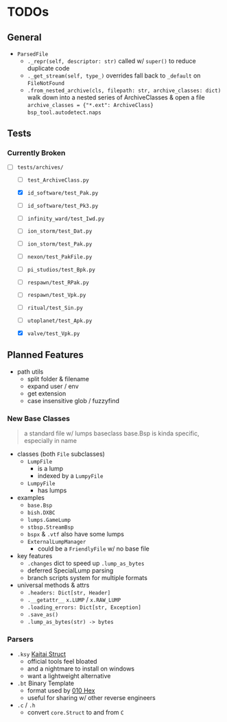 # TODOs

## General
 * `ParsedFile`
   - `._repr(self, descriptor: str)`
     called w/ `super()` to reduce duplicate code
   - `._get_stream(self, type_)` overrides
     fall back to `_default` on `FileNotFound`
   - `.from_nested_archive(cls, filepath: str, archive_classes: dict)`
     walk down into a nested series of ArchiveClasses & open a file
     `archive_classes = {"*.ext": ArchiveClass}`
     `bsp_tool.autodetect.naps`


## Tests
### Currently Broken
 - [ ] `tests/archives/`
   - [ ] `test_ArchiveClass.py`
   - [x] `id_software/test_Pak.py`
   - [ ] `id_software/test_Pk3.py`
   - [ ] `infinity_ward/test_Iwd.py`
   - [ ] `ion_storm/test_Dat.py`
   - [ ] `ion_storm/test_Pak.py`
   - [ ] `nexon/test_PakFile.py`
   - [ ] `pi_studios/test_Bpk.py`
   - [ ] `respawn/test_RPak.py`
   - [ ] `respawn/test_Vpk.py`
   - [ ] `ritual/test_Sin.py`
   - [ ] `utoplanet/test_Apk.py`
   - [x] `valve/test_Vpk.py`


## Planned Features
 * path utils
   - split folder & filename
   - expand user / env
   - get extension
   - case insensitive glob / fuzzyfind

### New Base Classes
> a standard file w/ lumps baseclass
> base.Bsp is kinda specific, especially in name

 * classes (both `File` subclasses)
   - `LumpFile`
      * is a lump
      * indexed by a `LumpyFile`
   - `LumpyFile`
      * has lumps
 * examples
   - `base.Bsp`
   - `bish.DXBC`
   - `lumps.GameLump`
   - `stbsp.StreamBsp`
   - `bspx` & `.vtf` also have some lumps
   - `ExternalLumpManager`
     * could be a `FriendlyFile` w/ no base file
 * key features
   - `.changes` dict to speed up `.lump_as_bytes`
   - deferred SpecialLump parsing
   - branch scripts system for multiple formats
 * universal methods & attrs
   - `.headers: Dict[str, Header]`
   - `.__getattr__` `x.LUMP` / `x.RAW_LUMP`
   - `.loading_errors: Dict[str, Exception]`
   - `.save_as()`
   - `.lump_as_bytes(str) -> bytes`

### Parsers
 * `.ksy` [Kaitai Struct](https://doc.kaitai.io/)
   - official tools feel bloated
   - and a nightmare to install on windows
   - want a lightweight alternative
 * `.bt` Binary Template
   - format used by [010 Hex](https://www.sweetscape.com/010editor/)
   - useful for sharing w/ other reverse engineers
 * `.c` / `.h`
   - convert `core.Struct` to and from `C`
